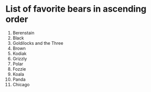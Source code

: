 # List of favorite bears in ascending order

1. Berenstain
1. Black
1. Goldilocks and the Three
1. Brown
1. Kodiak
1. Grizzly
1. Polar
1. Fozzie
1. Koala
1. Panda
1. Chicago
